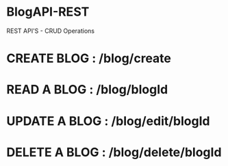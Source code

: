 # BlogAPI-REST


REST API'S - CRUD Operations


# CREATE BLOG : /blog/create
# READ A BLOG : /blog/blogId
# UPDATE A BLOG : /blog/edit/blogId
# DELETE A BLOG : /blog/delete/blogId
